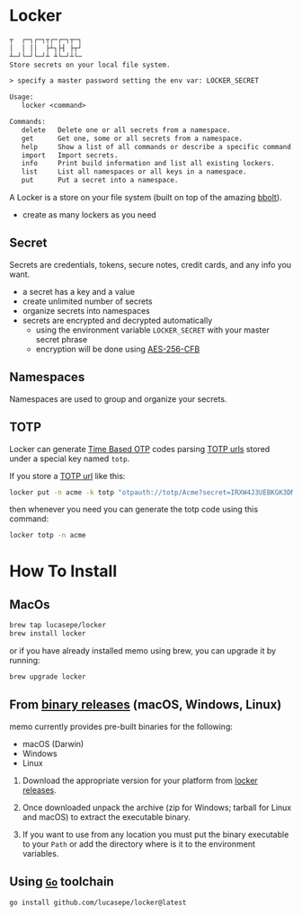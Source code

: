 # Locker


```txt
┬  ┌─┐┌─┐┬┌─┌─┐┬─┐
│  │ ││  ├┴┐├┤ ├┬┘
┴─┘└─┘└─┘┴ ┴└─┘┴└─
Store secrets on your local file system.

> specify a master password setting the env var: LOCKER_SECRET

Usage:
   locker <command>

Commands:
   delete   Delete one or all secrets from a namespace.
   get      Get one, some or all secrets from a namespace.
   help     Show a list of all commands or describe a specific command.
   import   Import secrets.
   info     Print build information and list all existing lockers.
   list     List all namespaces or all keys in a namespace.
   put      Put a secret into a namespace.
```

A Locker is a store on your file system (built on top of the amazing [bbolt](https://github.com/etcd-io/bbolt)).

- create as many lockers as you need

## Secret

Secrets are credentials, tokens, secure notes, credit cards, and any info you want.

- a secret has a key and a value
- create unlimited number of secrets
- organize secrets into namespaces
- secrets are encrypted and decrypted automatically
  - using the environment variable `LOCKER_SECRET` with your master secret phrase
  - encryption will be done using [AES-256-CFB](https://it.wikipedia.org/wiki/Advanced_Encryption_Standard)

## Namespaces

Namespaces are used to group and organize your secrets.

## TOTP

Locker can generate [Time Based OTP](https://en.wikipedia.org/wiki/Time-based_one-time_password) codes parsing [TOTP urls](https://github.com/google/google-authenticator/wiki/Key-Uri-Format) stored under a special key named `totp`.

If you store a [TOTP url](https://github.com/google/google-authenticator/wiki/Key-Uri-Format) like this:

```sh
locker put -n acme -k totp "otpauth://totp/Acme?secret=IRXW4J3UEBKGK3DMEBAW46KPNZSSC"
```

then whenever you need you can generate the totp code using this command:

```sh
locker totp -n acme
```

# How To Install

## MacOs

```sh
brew tap lucasepe/locker
brew install locker
```

or if you have already installed memo using brew, you can upgrade it by running:

```sh
brew upgrade locker
```

## From [binary releases](https://github.com/lucasepe/locker/releases) (macOS, Windows, Linux)

memo currently provides pre-built binaries for the following:

- macOS (Darwin)
- Windows
- Linux

1. Download the appropriate version for your platform from [locker releases](https://github.com/lucasepe/locker/releases).

2. Once downloaded unpack the archive (zip for Windows; tarball for Linux and macOS) to extract the executable binary. 

3. If you want to use from any location you must put the binary executable to your `Path` or add the directory where is it to the environment variables.

## Using [`Go`](https://go.dev/dl/) toolchain

```sh
go install github.com/lucasepe/locker@latest
```
